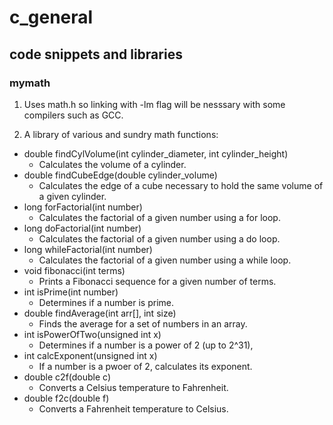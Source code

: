 # c_general
## code snippets and libraries

### mymath
1. Uses math.h so linking with -lm flag will be nesssary with some compilers such as GCC.

2. A library of various and sundry math functions:
 * double findCylVolume(int cylinder_diameter, int cylinder_height)
    * Calculates the volume of a cylinder.
 * double findCubeEdge(double cylinder_volume)
    * Calculates the edge of a cube necessary to hold the same volume of a given cylinder.
 * long forFactorial(int number)
    * Calculates the factorial of a given number using a for loop.
 * long doFactorial(int number)
    * Calculates the factorial of a given number using a do loop.
 * long whileFactorial(int number)
    * Calculates the factorial of a given number using a while loop.
 * void fibonacci(int terms)
    * Prints a Fibonacci sequence for a given number of terms.
 * int isPrime(int number)
    * Determines if a number is prime.
 * double findAverage(int arr[], int size)
    * Finds the average for a set of numbers in an array.
 * int isPowerOfTwo(unsigned int x)
    * Determines if a number is a power of 2 (up to 2^31),
 * int calcExponent(unsigned int x)
    * If a number is a pwoer of 2, calculates its exponent.
 * double c2f(double c)
    * Converts a Celsius temperature to Fahrenheit.
 * double f2c(double f)
    * Converts a Fahrenheit temperature to Celsius.
